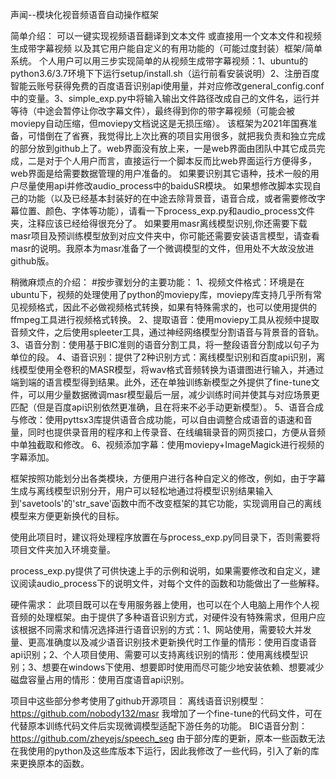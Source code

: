 声闻--模块化视音频语音自动操作框架

简单介绍：
可以一键实现视频语音翻译到文本文件 或直接用一个文本文件和视频生成带字幕视频 以及其它用户能自定义的有用功能的（可能过度封装）框架/简单系统。
个人用户可以用三步实现简单的从视频生成带字幕视频：1、ubuntu的python3.6/3.7环境下下运行setup/install.sh（运行前看安装说明）2、注册百度智能云账号获得免费的百度语音识别api使用量，并对应修改general_config.conf中的变量。3、simple_exp.py中将输入输出文件路径改成自己的文件名，运行并等待（中途会暂停让你改字幕文件），最终得到你的带字幕视频（可能会被moviepy自动压缩，但moviepy文档说这是无损压缩）。
该框架为2021年国赛准备，可惜倒在了省赛，我觉得比上次比赛的项目实用很多，就把我负责和独立完成的部分放到github上了。web界面没有放上来，一是web界面由团队中其它成员完成，二是对于个人用户而言，直接运行一个脚本反而比web界面运行方便得多，web界面是给需要数据管理的用户准备的。
如果要识别其它语种，技术一般的用户尽量使用api并修改audio_process中的baiduSR模块。
如果想修改脚本实现自己的功能（以及已经基本封装好的在中途去除背景音，语音合成，或者需要修改字幕位置、颜色、字体等功能），请看一下process_exp.py和audio_process文件夹，注释应该已经给得很充分了。
如果要用masr离线模型识别,你还需要下载masr项目及预训练模型放到对应文件夹中，你可能还需要安装语言模型，请查看masr的说明。我原本为masr准备了一个微调模型的文件，但用处不大故没放进github版。


稍微麻烦点的介绍：
#按步骤划分的主要功能：
1、视频文件格式：环境是在ubuntu下，视频的处理使用了python的moviepy库，moviepy库支持几乎所有常见视频格式，因此不必做视频格式转换，如果有特殊需求的，也可以使用提供的ffmpeg工具进行视频格式转换。
2、提取语音：使用moviepy工具从视频中提取音频文件，之后使用spleeter工具，通过神经网络模型分割语音与背景音的音轨。
3、语音分割：使用基于BIC准则的语音分割工具，将一整段语音分割成以句子为单位的段。
4、语音识别：提供了2种识别方式：离线模型识别和百度api识别，离线模型使用全卷积的MASR模型，将wav格式音频转换为语谱图进行输入，并通过端到端的语言模型得到结果。此外，还在单独训练新模型之外提供了fine-tune文件，可以用少量数据微调masr模型最后一层，减少训练时间并使其与对应场景更匹配（但是百度api识别依然更准确，且在将来不必手动更新模型）。
5、语音合成与修改：使用pyttsx3库提供语音合成功能，可以自由调整合成语音的语速和音量，同时也提供录音用的程序和上传录音、在线编辑录音的网页接口，方便从音频中单独截取和修改。
6、视频添加字幕：使用moviepy+ImageMagick进行视频的字幕添加。

框架按照功能划分出各类模块，方便用户进行各种自定义的修改，例如，由于字幕生成与离线模型识别分开，用户可以轻松地通过将模型识别结果输入到'savetools'的'str_save'函数中而不改变框架的其它功能，实现调用自己的离线模型来方便更新换代的目标。

使用此项目时，建议将处理程序放置在与process_exp.py同目录下，否则需要将项目文件夹加入环境变量。

process_exp.py提供了可供快速上手的示例和说明，如果需要修改和自定义，建议阅读audio_process下的说明文件，对每个文件的函数和功能做出了一些解释。

硬件需求：
此项目既可以在专用服务器上使用，也可以在个人电脑上用作个人视音频的处理框架。由于提供了多种语音识别方式，对硬件没有特殊需求，但用户应该根据不同需求和情况选择进行语音识别的方式：1、网站使用，需要较大并发量、更高准确度以及减少语音识别技术更新换代时工作量的情形：使用百度语音api识别；2、个人项目使用、需要可以支持离线识别的情形：使用离线模型识别；3、想要在windows下使用、想要即时使用而尽可能少地安装依赖、想要减少磁盘容量占用的情形：使用百度语音api识别。

项目中这些部分参考使用了github开源项目：
离线语音识别模型：https://github.com/nobody132/masr
	我增加了一个fine-tune的代码文件，可在代替原本训练代码文件后实现微调模型适配下游任务的功能。
BIC语音分割：https://github.com/zheyejs/speech_seg
	由于部分库的更新，原本一些函数无法在我使用的python及这些库版本下运行，因此我修改了一些代码，引入了新的库来更换原本的函数。

